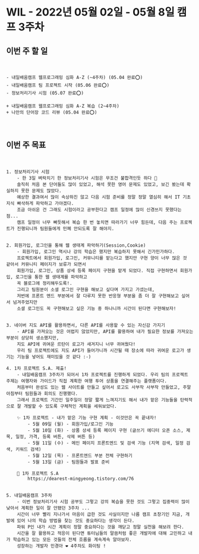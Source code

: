# WIL - 2022년 05월 02일 - 05월 8일 캠프 3주차


## 이번 주 할 일
<br>

    - 내일배움캠프 웹프로그래밍 심화 A-Z (~4주차) (05.04 완료⭕)  
    - 내일배움캠프 팀 프로젝트 시작 (05.06 완료⭕)  
    - 정보처리기사 시험 (05.07 완료⭕)

    + 내일배움캠프 웹프로그래밍 심화 A-Z 복습 (2~4주차)
    + 나만의 단어장 코드 리뷰 (05.04 완료⭕)
    

<br>    

## 이번 주 목표
<br>

    1. 정보처리기사 시험
        - 한 3일 벼락치기 한 정보처리기사 시험은 무조건 불합격인듯 하다 🥲  
        솔직히 처음 본 단어들도 많이 있었고, 해석 못한 영어 문제도 있었고, 보긴 봤는데 확실하지 못한 문제도 많았다.  
        예상한 결과여서 많이 속상하진 않고 다음 시험 준비를 정말 정말 열심히 해서 IT 기초 지식 빠삭하게 파악하고 가야겠다.  
        조금 아쉬운 건 그래도 시험이라고 공부한다고 캠프 일정에 많이 신경쓰지 못했다는 점...  
        캠프 일정이 너무 빠듯해서 복습 한 번 놓치면 따라가기 너무 힘든데, 다음 주는 프로젝트가 진행되니까 팀원들에게 민폐 안되도록 잘 해야지.  

    
    2. 회원가입, 로그인을 통해 웹 생태계 파악하기(Session,Cookie)  
        - 회원가입, 로그인 역시나 강의 학습은 했지만 복습하지 못해서 긴가민가하다.  
        프로젝트에서 회원가입, 로그인, 커뮤니티를 맡는다고 했지만 구현 양이 너무 많은 것 같아서 커뮤니티 페이지가 보류가 되면서  
        회원가입, 로그인, 상품 상세 등록 페이지 구현을 맡게 되었다. 직접 구현하면서 회원가입, 로그인을 통한 웹 생태계를 파악하고  
        꼭 블로그에 정리해두도록!.
        그리고 팀원분이 소셜 로그인 구현을 해보고 싶다며 가지고 가셨는데,  
        저번에 프론트 엔드 부분에서 잘 다루지 못한 반응형 부분을 좀 더 잘 구현해보고 싶어서 넘겨주었지만  
        소셜 로그인도 꼭 구현해보고 싶은 기능 중 하나니까 시간이 된다면 구현해보자!


    3. 네이버 지도 API를 활용하면서, 다른 API를 사용할 수 있는 자신감 가지기  
        - API를 가져오는 것은 어렵지 않았지만, API를 활용하여 내가 필요한 정보를 가져오는 부분이 상당히 생소했지만,  
        지도 API에 귀여운 르탄이 로고가 새겨지니 너무 귀여웠다!
        우리 팀 프로젝트에도 지도 API가 들어가니까 시간될 때 장소에 따라 귀여운 로고가 생기는 기능을 넣어도 재미있을 것 같다 :-)
        
    4. 1차 프로젝트 S.A. 제출!
        - 내일배움캠프 3주차가 되어서 1차 프로젝트를 진행하게 되었다. 우리 팀의 프로젝트 주제는 여행자와 가이드가 직접 계획한 여행 투어 상품을 연결해주는 플랫폼이다.  
        처음부터 완성도 있는 웹 사이트를 만들고 싶어서 로고도 사부작 사부작 만들었고, 주말 아침부터 팀원들과 회의도 진행했다.  
        그래서 프로젝트 기간인 일주일이 정말 짧게 느껴지기도 해서 내가 맡은 기능들을 탄력적으로 잘 개발할 수 있도록 구체적인 계획을 세워보았다.
    
        ✨ 1차 프로젝트 - 내가 맡은 기능 구현 계획 - 이것만은 꼭 끝내자!
            - 5월 09일 (월) - 회원가입/로그인 기능
            - 5월 10일 (화) - 상품 상세 등록 페이지 구현 (글쓰기 에디터 오픈 소스, 제목, 일정, 가격, 등록 버튼, 삭제 버튼 등)
            - 5월 11일 (수) - 메인 페이지 프론트엔드 및 검색 기능 (지역 검색, 일정 검색, 키워드 검색)
            - 5월 12일 (목) - 프론트엔드 부분 전체 구현하기
            - 5월 13일 (금) - 팀원들과 발표 준비
    
        📎 1차 프로젝트 S.A
            https://dearest-mingyeong.tistory.com/76  
  

    5. 내일배움캠프 3주차
        - 이번 정보처리기사 시험 공부도 그렇고 강의 복습을 못한 것도 그렇고 집중력이 많이 낮아서 계획한 일이 잘 안됐던 3주차 ...
        시간이 너무 빨리 지나가서 마음이 급한 것도 사실이지만 나름 캠프 초창기인 지금, 개발에 있어 나의 학습 방법을 찾는 것도 중요하다는 생각이 든다.
        파워 P인 내가 시간 계획이 정말 중요하다는 것을 깨닫고 정말 실천을 해보려 한다. 
        시간을 잘 활용하고 적응이 된다면 튜터님들의 말씀처럼 좋은 개발자에 대해 고민하고 내가 학습하고 있는 모든 것들의 전체 흐름을 계속계속 알아보자.
        성장하는 개발자 민경아 ❤️ 4주차도 화이팅 !
